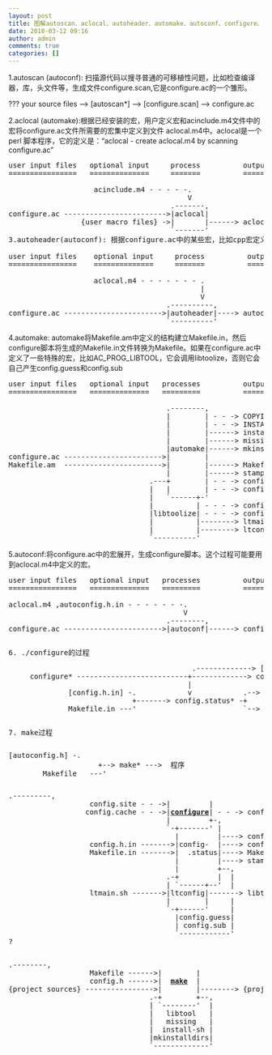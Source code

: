 ```yaml
---
layout: post
title: 图解autoscan、aclocal、autoheader、automake、autoconf、configure、make
date: 2010-03-12 09:16
author: admin
comments: true
categories: []
---
```

1.autoscan (autoconf): 扫描源代码以搜寻普通的可移植性问题，比如检查编译器，库，头文件等，生成文件configure.scan,它是configure.ac的一个雏形。

??? your source files --&gt; [autoscan*] --&gt; [configure.scan] --&gt; configure.ac

2.aclocal (automake):根据已经安装的宏，用户定义宏和acinclude.m4文件中的宏将configure.ac文件所需要的宏集中定义到文件 aclocal.m4中。aclocal是一个perl 脚本程序，它的定义是：“aclocal - create aclocal.m4 by scanning configure.ac”
<pre>user input files   optional input     process          output files
================   ==============     =======          ============

                    acinclude.m4 - - - - -.
                                          V
                                      .-------,
configure.ac ------------------------&gt;|aclocal|
                 {user macro files} -&gt;|       |------&gt; aclocal.m4
                                      `-------'
3.autoheader(autoconf): 根据configure.ac中的某些宏，比如cpp宏定义，运行m4，声称config.h.in

user input files    optional input     process          output files
================    ==============     =======          ============

                    aclocal.m4 - - - - - - - .
                                             |
                                             V
                                     .----------,
configure.ac -----------------------&gt;|autoheader|----&gt; autoconfig.h.in
                                     `----------'</pre>
4.automake: automake将Makefile.am中定义的结构建立Makefile.in，然后configure脚本将生成的Makefile.in文件转换为Makefile。如果在configure.ac中定义了一些特殊的宏，比如AC_PROG_LIBTOOL，它会调用libtoolize，否则它会自己产生config.guess和config.sub
<pre>user input files   optional input   processes          output files
================   ==============   =========          ============

                                     .--------,
                                     |        | - - -&gt; COPYING
                                     |        | - - -&gt; INSTALL
                                     |        |------&gt; install-sh
                                     |        |------&gt; missing
                                     |automake|------&gt; mkinstalldirs
configure.ac -----------------------&gt;|        |
Makefile.am  -----------------------&gt;|        |------&gt; Makefile.in
                                     |        |------&gt; stamp-h.in
                                 .---+        | - - -&gt; config.guess
                                 |   |        | - - -&gt; config.sub
                                 |   `------+-'
                                 |          | - - - -&gt; config.guess
                                 |libtoolize| - - - -&gt; config.sub
                                 |          |--------&gt; ltmain.sh
                                 |          |--------&gt; ltconfig
                                 `----------'</pre>
5.autoconf:将configure.ac中的宏展开，生成configure脚本。这个过程可能要用到aclocal.m4中定义的宏。
<pre>user input files   optional input   processes          output files
================   ==============   =========          ============

aclocal.m4 ,autoconfig.h.in - - - - - - -.
                                         V
                                     .--------,
configure.ac -----------------------&gt;|autoconf|------&gt; configure</pre>
<pre></pre>
<pre>6. ./configure的过程</pre>
<pre>
                                           .-------------&gt; [config.cache]
     configure* --------------------------+-------------&gt; config.log
                                          |
              [config.h.in] -.            v            .--&gt; [autoconfig.h]
                             +-------&gt; config.status* -+                   
              Makefile.in ---'                         `--&gt;   Makefile</pre>
<pre></pre>
<pre>7. make过程</pre>
<pre></pre>
<pre>[autoconfig.h] -.
                     +--&gt; make* ---&gt;  程序
        Makefile   ---'</pre>
<pre></pre>
<pre>.---------,
                   config.site - - -&gt;|         |
                  config.cache - - -&gt;|<strong><span style="text-decoration: underline;">configure</span></strong>| - - -&gt; config.cache
                                     |         +-,
                                     `-+-------' |
                                       |         |----&gt; config.status
                   config.h.in -------&gt;|config-  |----&gt; config.h
                   Makefile.in -------&gt;|  .status|----&gt; Makefile
                                       |         |----&gt; stamp-h
                                       |         +--,
                                     .-+         |  |
                                     | `------+--'  |
                   ltmain.sh -------&gt;|ltconfig|-------&gt; libtool
                                     |        |     |
                                     `-+------'     |
                                       |config.guess|
                                       | config.sub |
                                       `------------'
?

<pre>.--------,
                   Makefile ------&gt;|        |
                   config.h ------&gt;|  <strong><span style="text-decoration: underline;">make</span></strong>  |
{project sources} ----------------&gt;|        |--------&gt; {project targets}
                                 .-+        +--,
                                 | `--------'  |
                                 |   libtool   |
                                 |   missing   |
                                 |  install-sh |
                                 |mkinstalldirs|
                                 `-------------'</pre>
</pre>
